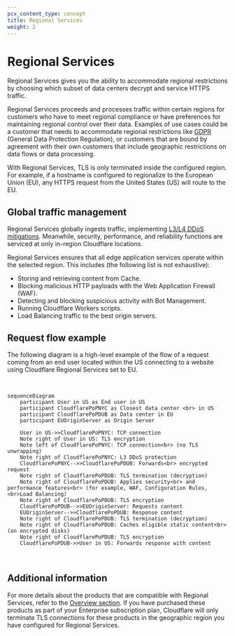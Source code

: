 ```yaml
---
pcx_content_type: concept
title: Regional Services
weight: 2
---
```


# Regional Services

Regional Services gives you the ability to accommodate regional restrictions by choosing which subset of data centers decrypt and service HTTPS traffic.

Regional Services proceeds and processes traffic within certain regions for customers who have to meet regional compliance or have preferences for maintaining regional control over their data. Examples of use cases could be a customer that needs to accommodate regional restrictions like [GDPR](https://www.cloudflare.com/trust-hub/gdpr/) (General Data Protection Regulation), or customers that are bound by agreement with their own customers that include geographic restrictions on data flows or data processing.

With Regional Services, TLS is only terminated inside the configured region. For example, if a hostname is configured to regionalize to the European Union (EU), any HTTPS request from the United States (US) will route to the EU.

## Global traffic management

Regional Services globally ingests traffic, implementing [L3/L4 DDoS mitigations](/ddos-protection/about/attack-coverage/). Meanwhile, security, performance, and reliability functions are serviced at only in-region Cloudflare locations.

Regional Services ensures that all edge application services operate within the selected region. This includes (the following list is not exhaustive):

- Storing and retrieving content from Cache.
- Blocking malicious HTTP payloads with the Web Application Firewall (WAF).
- Detecting and blocking suspicious activity with Bot Management.
- Running Cloudflare Workers scripts.
- Load Balancing traffic to the best origin servers.

## Request flow example

The following diagram is a high-level example of the flow of a request coming from an end user located within the US connecting to a website using Cloudflare Regional Services set to EU.

<br>

```mermaid
sequenceDiagram
    participant User in US as End user in US
    participant CloudflarePoPNYC as Closest data center <br> in US
    participant CloudflarePoPDUB as Data center in EU
    participant EUOriginServer as Origin Server
 
    User in US->>CloudflarePoPNYC: TCP connection
    Note right of User in US: TLS encryption
    Note left of CloudflarePoPNYC: TCP connection<br> (no TLS unwrapping)
    Note right of CloudflarePoPNYC: L3 DDoS protection
    CloudflarePoPNYC-->>CloudflarePoPDUB: Forwards<br> encrypted request
    Note right of CloudflarePoPDUB: TLS termination (decryption)
    Note right of CloudflarePoPDUB: Applies security<br> and performance features<br> (for example, WAF, Configuration Rules, <br>Load Balancing)
    Note right of CloudflarePoPDUB: TLS encryption
    CloudflarePoPDUB-->>EUOriginServer: Requests content
    EUOriginServer-->>CloudflarePoPDUB: Response content
    Note right of CloudflarePoPDUB: TLS termination (decryption)
    Note right of CloudflarePoPDUB: Caches eligible static content<br> (on encrypted disks)
    Note right of CloudflarePoPDUB: TLS encryption
    CloudflarePoPDUB->>User in US: Forwards response with content
```

<br>

## Additional information

For more details about the products that are compatible with Regional Services, refer to the [Overview section](/data-localization/). If you have purchased these products as part of your Enterprise subscription plan, Cloudflare will only terminate TLS connections for these products in the geographic region you have configured for Regional Services.
